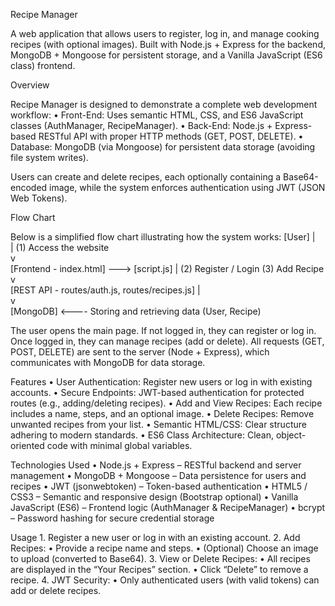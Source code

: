 Recipe Manager

A web application that allows users to register, log in, and manage cooking recipes (with optional images). Built with Node.js + Express for the backend, MongoDB + Mongoose for persistent storage, and a Vanilla JavaScript (ES6 class) frontend.


Overview

Recipe Manager is designed to demonstrate a complete web development workflow:
    •    Front-End: Uses semantic HTML, CSS, and ES6 JavaScript classes (AuthManager, RecipeManager).
    •    Back-End: Node.js + Express-based RESTful API with proper HTTP methods (GET, POST, DELETE).
    •    Database: MongoDB (via Mongoose) for persistent data storage (avoiding file system writes).

Users can create and delete recipes, each optionally containing a Base64-encoded image, while the system enforces authentication using JWT (JSON Web Tokens).





Flow Chart

Below is a simplified flow chart illustrating how the system works:
[User] 
   |                                      
   | (1) Access the website                                    
   v                                      
[Frontend - index.html] ---> [script.js]
   | (2) Register / Login       (3) Add Recipe
   v                                            
[REST API - routes/auth.js, routes/recipes.js]
   |                                        
   v                                        
[MongoDB] <---- Storing and retrieving data (User, Recipe)

The user opens the main page.
If not logged in, they can register or log in.
Once logged in, they can manage recipes (add or delete).
All requests (GET, POST, DELETE) are sent to the server (Node + Express), which communicates with MongoDB for data storage.





Features
    •    User Authentication: Register new users or log in with existing accounts.
    •    Secure Endpoints: JWT-based authentication for protected routes (e.g., adding/deleting recipes).
    •    Add and View Recipes: Each recipe includes a name, steps, and an optional image.
    •    Delete Recipes: Remove unwanted recipes from your list.
    •    Semantic HTML/CSS: Clear structure adhering to modern standards.
    •    ES6 Class Architecture: Clean, object-oriented code with minimal global variables.



Technologies Used
    •    Node.js + Express – RESTful backend and server management
    •    MongoDB + Mongoose – Data persistence for users and recipes
    •    JWT (jsonwebtoken) – Token-based authentication
    •    HTML5 / CSS3 – Semantic and responsive design (Bootstrap optional)
    •    Vanilla JavaScript (ES6) – Frontend logic (AuthManager & RecipeManager)
    •    bcrypt – Password hashing for secure credential storage
    



Usage
    1.    Register a new user or log in with an existing account.
    2.    Add Recipes:
    •    Provide a recipe name and steps.
    •    (Optional) Choose an image to upload (converted to Base64).
    3.    View or Delete Recipes:
    •    All recipes are displayed in the “Your Recipes” section.
    •    Click “Delete” to remove a recipe.
    4.    JWT Security:
    •    Only authenticated users (with valid tokens) can add or delete recipes.
